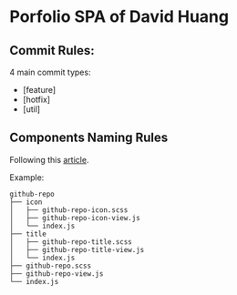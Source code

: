 # Porfolio SPA of David Huang

## Commit Rules:

  4 main commit types:
- [feature]
- [hotfix]
- [util]

## Components Naming Rules

Following this [article](https://medium.com/@Charles_Stover/optimal-file-structure-for-react-applications-f3e35ad0a145).  

Example:  

```
github-repo
├── icon
│   ├── github-repo-icon.scss
│   ├── github-repo-icon-view.js
│   └── index.js
├── title
│   ├── github-repo-title.scss
│   ├── github-repo-title-view.js
│   └── index.js
├── github-repo.scss
├── github-repo-view.js
└── index.js
```
